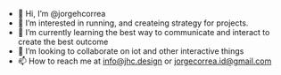 - 👋 Hi, I’m @jorgehcorrea
- 👀 I’m interested in running, and createing strategy for projects. 
- 🌱 I’m currently learning the best way to communicate and interact to create the best outcome
- 💞️ I’m looking to collaborate on iot and other interactive things
- 📫 How to reach me at info@jhc.design or jorgecorrea.id@gmail.com

<!---
jorgehcorrea/jorgehcorrea is a ✨ special ✨ repository because its `README.md` (this file) appears on your GitHub profile.
You can click the Preview link to take a look at your changes.
--->
